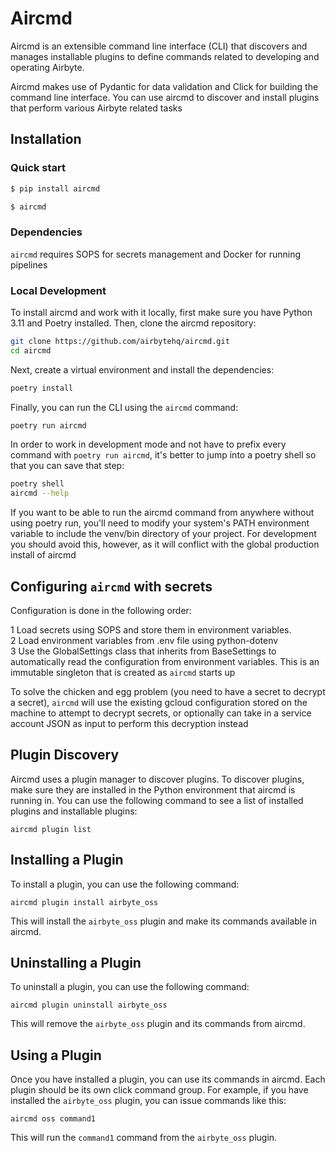 # Aircmd

Aircmd is an extensible command line interface (CLI) that discovers and manages installable plugins to define commands related to developing and operating Airbyte. 

Aircmd makes use of Pydantic for data validation and Click for building the command line interface. You can use aircmd to discover and install plugins that perform various Airbyte related tasks

## Installation

### Quick start

```bash
$ pip install aircmd
```

```bash
$ aircmd
```

### Dependencies

`aircmd` requires SOPS for secrets management and Docker for running pipelines

### Local Development

To install aircmd and work with it locally, first make sure you have Python 3.11 and Poetry installed. Then, clone the aircmd repository:

```bash
git clone https://github.com/airbytehq/aircmd.git
cd aircmd
```

Next, create a virtual environment and install the dependencies:

```bash
poetry install
```

Finally, you can run the CLI using the `aircmd` command:

```bash
poetry run aircmd
```

In order to work in development mode and not have to prefix every command with `poetry run aircmd`, it's better to jump into a poetry shell so that you can save that step:

```bash
poetry shell
aircmd --help
```

If you want to be able to run the aircmd command from anywhere without using poetry run, you'll need to modify your system's PATH environment variable to include the venv/bin directory of your project. For development you should avoid this, however, as it will conflict with the global production install of aircmd 

## Configuring `aircmd` with secrets

Configuration is done in the following order:

 1 Load secrets using SOPS and store them in environment variables.                                                                                                   
 2 Load environment variables from .env file using python-dotenv                                                                                                     
 3 Use the GlobalSettings class that inherits from BaseSettings to automatically read the configuration from environment variables. This is an immutable singleton that is created as `aircmd` starts up


To solve the chicken and egg problem (you need to have a secret to decrypt a secret), `aircmd` will use the existing gcloud configuration stored on the machine to attempt to decrypt secrets, or optionally can take in a service account JSON as input to perform this decryption instead

## Plugin Discovery

Aircmd uses a plugin manager to discover plugins. To discover plugins, make sure they are installed in the Python environment that aircmd is running in. You can use the following command to see a list of installed plugins and installable plugins:

```
aircmd plugin list
```

## Installing a Plugin

To install a plugin, you can use the following command:

```
aircmd plugin install airbyte_oss
```

This will install the `airbyte_oss` plugin and make its commands available in aircmd.

## Uninstalling a Plugin

To uninstall a plugin, you can use the following command:

```
aircmd plugin uninstall airbyte_oss
```

This will remove the `airbyte_oss` plugin and its commands from aircmd. 

## Using a Plugin

Once you have installed a plugin, you can use its commands in aircmd. Each plugin should be its own click command group. For example, if you have installed the `airbyte_oss` plugin, you can issue commands like this:

```
aircmd oss command1
```

This will run the `command1` command from the `airbyte_oss` plugin.
